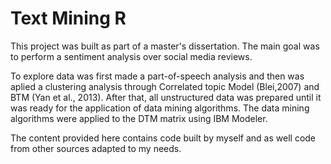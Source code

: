 # Text Mining R

This project was built as part of a master's dissertation.
The main goal was to perform a sentiment analysis over social media reviews.

To explore data was first made a part-of-speech analysis and then was aplied a clustering analysis through Correlated topic Model (Blei,2007) and BTM (Yan et al., 2013).
After that, all unstructured data was prepared until it was ready for the application of data mining algorithms.
The data mining algorithms were applied to the DTM matrix using IBM Modeler.

The content provided here contains code built by myself and as well code from other sources adapted to my needs.
